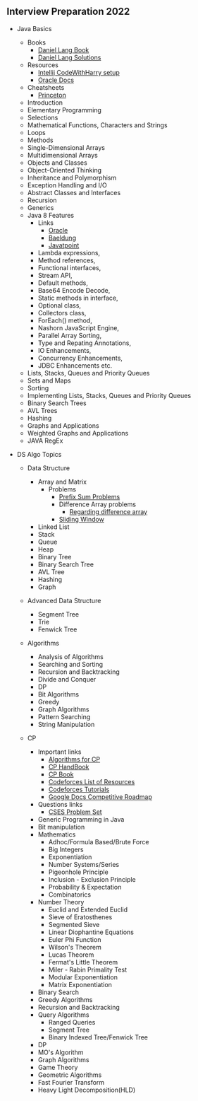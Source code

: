 ## Interview Preparation 2022

- Java Basics
  - Books
    - [Daniel Lang Book](https://moodle.dallastown.k12.pa.us/pluginfile.php/379743/mod_resource/content/1/Java%20Text%20-%20Liang.pdf)
    - [Daniel Lang Solutions](https://github.com/HarryDulaney/intro-to-java-programming)
  - Resources
    - [Intellij CodeWithHarry setup](https://www.youtube.com/watch?v=ntLJmHOJ0ME)
    - [Oracle Docs](https://docs.oracle.com/javase/8/docs/)
  - Cheatsheets
    - [Princeton](https://introcs.cs.princeton.edu/java/11cheatsheet/)
  - Introduction
  - Elementary Programming
  - Selections
  - Mathematical Functions, Characters and Strings
  - Loops
  - Methods
  - Single-Dimensional Arrays
  - Multidimensional Arrays
  - Objects and Classes
  - Object-Oriented Thinking
  - Inheritance and Polymorphism
  - Exception Handling and I/O
  - Abstract Classes and Interfaces
  - Recursion
  - Generics
  - Java 8 Features
    - Links
      - [Oracle](https://www.oracle.com/java/technologies/javase/8-whats-new.html)
      - [Baeldung](https://www.baeldung.com/java-8-new-features)
      - [Javatpoint](https://www.javatpoint.com/java-8-features)
    - Lambda expressions,
    - Method references,
    - Functional interfaces,
    - Stream API,
    - Default methods,
    - Base64 Encode Decode,
    - Static methods in interface,
    - Optional class,
    - Collectors class,
    - ForEach() method,
    - Nashorn JavaScript Engine,
    - Parallel Array Sorting,
    - Type and Repating Annotations,
    - IO Enhancements,
    - Concurrency Enhancements,
    - JDBC Enhancements etc.
  - Lists, Stacks, Queues and Priority Queues
  - Sets and Maps
  - Sorting
  - Implementing Lists, Stacks, Queues and Priority Queues
  - Binary Search Trees
  - AVL Trees
  - Hashing
  - Graphs and Applications
  - Weighted Graphs and Applications
  - JAVA RegEx

- DS Algo Topics
  - Data Structure
    - Array and Matrix
      - Problems
        - [Prefix Sum Problems](https://www.geeksforgeeks.org/prefix-sum-array-implementation-applications-competitive-programming/)
        - Difference Array problems
          - [Regarding difference array](https://blogarithms.github.io/articles/2018-11/difference-arrays)
        - [Sliding Window](https://www.geeksforgeeks.org/tag/sliding-window/)
    - Linked List
    - Stack
    - Queue
    - Heap
    - Binary Tree
    - Binary Search Tree
    - AVL Tree
    - Hashing
    - Graph
  
  - Advanced Data Structure
    - Segment Tree
    - Trie
    - Fenwick Tree
  
  - Algorithms
    - Analysis of Algorithms
    - Searching and Sorting
    - Recursion and Backtracking
    - Divide and Conquer
    - DP
    - Bit Algorithms
    - Greedy
    - Graph Algorithms
    - Pattern Searching
    - String Manipulation
  
  - CP
    - Important links
      - [Algorithms for CP](https://cp-algorithms.com/)
      - [CP HandBook](https://cses.fi/book/book.pdf)
      - [CP Book](https://www.comp.nus.edu.sg/~stevenha/myteaching/competitive_programming/cp2.pdf)
      - [Codeforces List of Resources](https://codeforces.com/blog/entry/13529)
      - [Codeforces Tutorials](https://codeforces.com/blog/entry/57282)
      - [Google Docs Competitive Roadmap](https://docs.google.com/document/d/1Dekcb39QM2tyH1b4Lwvhm7SirdHM3HoJCwaL33uTc6c/edit#)
    - Questions links
      - [CSES Problem Set](https://cses.fi/problemset/list)
    - Generic Programming in Java
    - Bit manipulation
    - Mathematics
      - Adhoc/Formula Based/Brute Force
      - Big Integers
      - Exponentiation
      - Number Systems/Series
      - Pigeonhole Principle
      - Inclusion - Exclusion Principle
      - Probability & Expectation
      - Combinatorics
    - Number Theory
      - Euclid and Extended Euclid
      - Sieve of Eratosthenes
      - Segmented Sieve
      - Linear Diophantine Equations
      - Euler Phi Function
      - Wilson's Theorem
      - Lucas Theorem
      - Fermat's Little Theorem
      - Miler - Rabin Primality Test
      - Modular Exponentiation
      - Matrix Exponentiation
    - Binary Search
    - Greedy Algorithms
    - Recursion and Backtracking
    - Query Algorithms
      - Ranged Queries
      - Segment Tree
      - Binary Indexed Tree/Fenwick Tree
    - DP
    - MO's Algorithm
    - Graph Algorithms
    - Game Theory
    - Geometric Algorithms
    - Fast Fourier Transform
    - Heavy Light Decomposition(HLD)